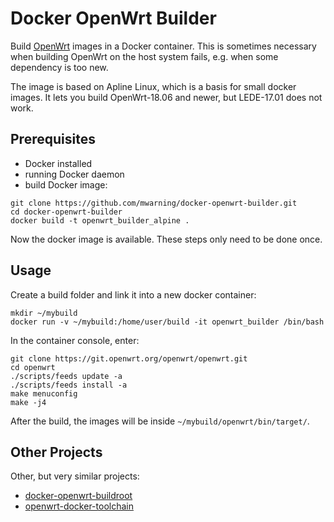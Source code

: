 # Docker OpenWrt Builder

Build [OpenWrt](https://openwrt.org/) images in a Docker container. This is sometimes necessary when building OpenWrt on the host system fails, e.g. when some dependency is too new.

The image is based on Apline Linux, which is a basis for small docker images.
It lets you build OpenWrt-18.06 and newer, but LEDE-17.01 does not work.

## Prerequisites

* Docker installed
* running Docker daemon
* build Docker image:

```
git clone https://github.com/mwarning/docker-openwrt-builder.git
cd docker-openwrt-builder
docker build -t openwrt_builder_alpine .
```

Now the docker image is available. These steps only need to be done once.

## Usage

Create a build folder and link it into a new docker container:
```
mkdir ~/mybuild
docker run -v ~/mybuild:/home/user/build -it openwrt_builder /bin/bash
```

In the container console, enter:
```
git clone https://git.openwrt.org/openwrt/openwrt.git
cd openwrt
./scripts/feeds update -a
./scripts/feeds install -a
make menuconfig
make -j4
```

After the build, the images will be inside `~/mybuild/openwrt/bin/target/`.

## Other Projects

Other, but very similar projects:
* [docker-openwrt-buildroot](https://github.com/noonien/docker-openwrt-buildroot)
* [openwrt-docker-toolchain](https://github.com/mchsk/openwrt-docker-toolchain)

